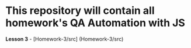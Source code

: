 # This repository will contain all homework's  QA Automation with JS

**Lesson 3** - [Homework-3/src] (Homework-3/src)
